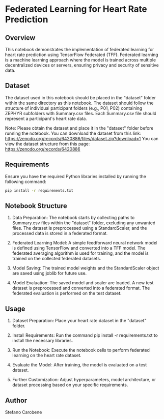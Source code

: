 # Federated Learning for Heart Rate Prediction

## Overview
This notebook demonstrates the implementation of federated learning for heart rate prediction using TensorFlow Federated (TFF). Federated learning is a machine learning approach where the model is trained across multiple decentralized devices or servers, ensuring privacy and security of sensitive data.

## Dataset
The dataset used in this notebook should be placed in the "dataset" folder within the same directory as this notebook. The dataset should follow the structure of individual participant folders (e.g., P01, P02) containing ZEPHYR subfolders with Summary.csv files. Each Summary.csv file should represent a participant's heart rate data.

Note: Please obtain the dataset and place it in the "dataset" folder before running the notebook.
You can download the dataset from this link: https://zenodo.org/records/6420886/files/dataset.zip?download=1
You can view the dataset structure from this page: https://zenodo.org/records/6420886

## Requirements
Ensure you have the required Python libraries installed by running the following command:

```bash
pip install -r requirements.txt
```
## Notebook Structure
1. Data Preparation:
The notebook starts by collecting paths to Summary.csv files within the "dataset" folder, excluding any unwanted files.
The dataset is preprocessed using a StandardScaler, and the processed data is stored in a federated format.

2. Federated Learning Model:
A simple feedforward neural network model is defined using TensorFlow and converted into a TFF model.
The federated averaging algorithm is used for training, and the model is trained on the collected federated datasets.

3. Model Saving:
The trained model weights and the StandardScaler object are saved using joblib for future use.

4. Model Evaluation:
The saved model and scaler are loaded.
A new test dataset is preprocessed and converted into a federated format.
The federated evaluation is performed on the test dataset.

## Usage
1. Dataset Preparation:
Place your heart rate dataset in the "dataset" folder.

2. Install Requirements:
Run the command pip install -r requirements.txt to install the necessary libraries.

3. Run the Notebook:
Execute the notebook cells to perform federated learning on the heart rate dataset.

4. Evaluate the Model:
After training, the model is evaluated on a test dataset.

5. Further Customization:
Adjust hyperparameters, model architecture, or dataset processing based on your specific requirements.

## Author
Stefano Carobene